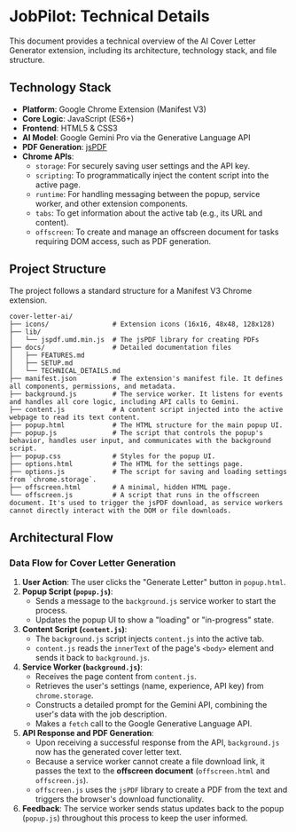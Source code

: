 # JobPilot: Technical Details

This document provides a technical overview of the AI Cover Letter Generator extension, including its architecture, technology stack, and file structure.

## Technology Stack

- **Platform**: Google Chrome Extension (Manifest V3)
- **Core Logic**: JavaScript (ES6+)
- **Frontend**: HTML5 & CSS3
- **AI Model**: Google Gemini Pro via the Generative Language API
- **PDF Generation**: [jsPDF](https://github.com/parallax/jsPDF)
- **Chrome APIs**:
    - `storage`: For securely saving user settings and the API key.
    - `scripting`: To programmatically inject the content script into the active page.
    - `runtime`: For handling messaging between the popup, service worker, and other extension components.
    - `tabs`: To get information about the active tab (e.g., its URL and content).
    - `offscreen`: To create and manage an offscreen document for tasks requiring DOM access, such as PDF generation.

## Project Structure

The project follows a standard structure for a Manifest V3 Chrome extension.

```
cover-letter-ai/
├── icons/                # Extension icons (16x16, 48x48, 128x128)
├── lib/
│   └── jspdf.umd.min.js  # The jsPDF library for creating PDFs
├── docs/                 # Detailed documentation files
│   ├── FEATURES.md
│   ├── SETUP.md
│   └── TECHNICAL_DETAILS.md
├── manifest.json         # The extension's manifest file. It defines all components, permissions, and metadata.
├── background.js         # The service worker. It listens for events and handles all core logic, including API calls to Gemini.
├── content.js            # A content script injected into the active webpage to read its text content.
├── popup.html            # The HTML structure for the main popup UI.
├── popup.js              # The script that controls the popup's behavior, handles user input, and communicates with the background script.
├── popup.css             # Styles for the popup UI.
├── options.html          # The HTML for the settings page.
├── options.js            # The script for saving and loading settings from `chrome.storage`.
├── offscreen.html        # A minimal, hidden HTML page.
└── offscreen.js          # A script that runs in the offscreen document. It's used to trigger the jsPDF download, as service workers cannot directly interact with the DOM or file downloads.
```

## Architectural Flow

### Data Flow for Cover Letter Generation
1.  **User Action**: The user clicks the "Generate Letter" button in `popup.html`.
2.  **Popup Script (`popup.js`)**:
    - Sends a message to the `background.js` service worker to start the process.
    - Updates the popup UI to show a "loading" or "in-progress" state.
3.  **Content Script (`content.js`)**:
    - The `background.js` script injects `content.js` into the active tab.
    - `content.js` reads the `innerText` of the page's `<body>` element and sends it back to `background.js`.
4.  **Service Worker (`background.js`)**:
    - Receives the page content from `content.js`.
    - Retrieves the user's settings (name, experience, API key) from `chrome.storage`.
    - Constructs a detailed prompt for the Gemini API, combining the user's data with the job description.
    - Makes a `fetch` call to the Google Generative Language API.
5.  **API Response and PDF Generation**:
    - Upon receiving a successful response from the API, `background.js` now has the generated cover letter text.
    - Because a service worker cannot create a file download link, it passes the text to the **offscreen document** (`offscreen.html` and `offscreen.js`).
    - `offscreen.js` uses the `jsPDF` library to create a PDF from the text and triggers the browser's download functionality.
6.  **Feedback**: The service worker sends status updates back to the popup (`popup.js`) throughout this process to keep the user informed.
